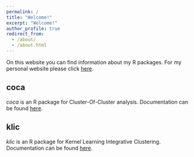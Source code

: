 ```yaml
---
permalink: /
title: "Welcome!"
excerpt: "Welcome!"
author_profile: true
redirect_from: 
  - /about/
  - /about.html
---
```


On this website you can find information about my R packages. For my  personal website please click [here](alessandracabassi.wordpress.com).

coca
------
*coca* is an R package for Cluster-Of-Cluster analysis. Documentation can be found [here](https://acabassi.github.io/coca).

klic
------
*klic* is an R package for Kernel Learning Integrative Clustering. Documentation can be found [here](https://acabassi.github.io/klic).
